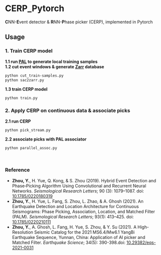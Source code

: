 # CERP_Pytorch
**C**NN-**E**vent detector & **R**NN-**P**hase picker (CERP), implemented in Pytorch <br>

## Usage  <br>
### 1. Train CERP model <br>
**1.1 run [PAL](https://github.com/YijianZhou/PAL) to generate local training samples**  <br>
**1.2 cut event windows & generate [Zarr](https://zarr.readthedocs.io/en/stable/) database**  <br>
```bash
python cut_train-samples.py
python sac2zarr.py
```  
**1.3 train CERP model**  <br>
```bash
python train.py
```
### 2. Apply CERP on continuous data & associate picks <br>
**2.1 run CERP**
```bash
python pick_stream.py
```  
**2.2 associate picks with PAL associator**
```bash
python parallel_assoc.py
```  
<br>

### Reference <br>
- **Zhou, Y.**, H. Yue, Q. Kong, & S. Zhou (2019). Hybrid Event Detection and Phase‐Picking Algorithm Using Convolutional and Recurrent Neural Networks. *Seismological Research Letters*; 90 (3): 1079–1087. doi: [10.1785/0220180319](https://doi.org/10.1785/0220180319)  
- **Zhou, Y.**, H. Yue, L. Fang, S. Zhou, L. Zhao, & A. Ghosh (2021). An Earthquake Detection and Location Architecture for Continuous Seismograms: Phase Picking, Association, Location, and Matched Filter (PALM). *Seismological Research Letters*; 93(1): 413–425. doi: [10.1785/0220210111](https://doi.org/10.1785/0220210111)  
- **Zhou, Y.**, A. Ghosh, L. Fang, H. Yue, S. Zhou, & Y. Su (2021). A High-Resolution Seismic Catalog for the 2021 MS6.4/Mw6.1 YangBi Earthquake Sequence, Yunnan, China: Application of AI picker and Matched Filter. *Earthquake Science*; 34(5): 390-398.doi: [10.29382/eqs-2021-0031](https://doi.org/10.29382/eqs-2021-0031)  
